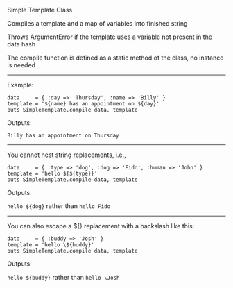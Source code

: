 
Simple Template Class

Compiles a template and a map of variables into finished string

Throws ArgumentError if the template uses a variable not present in the data hash

The compile function is defined as a static method of the class, no instance is needed

***

Example:

```
data     = { :day => 'Thursday', :name => 'Billy' }  
template = '${name} has an appointment on ${day}'  
puts SimpleTemplate.compile data, template  
```

Outputs:

```Billy has an appointment on Thursday```

***

You cannot nest string replacements, i.e.,

```
data     = { :type => 'dog', :dog => 'Fido', :human => 'John' }  
template = 'hello ${${type}}'  
puts SimpleTemplate.compile data, template  
```

Outputs:

```hello ${dog}``` rather than ```hello Fido```

***

You can also escape a ${} replacement with a backslash like this:

```
data     = { :buddy => 'Josh' }  
template = 'hello \${buddy}'  
puts SimpleTemplate.compile data, template  
```

Outputs:

```hello ${buddy}``` rather than ```hello \Josh```
